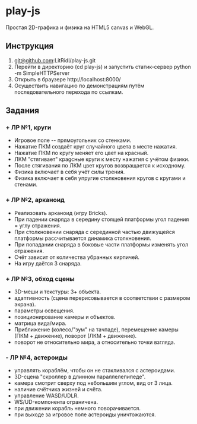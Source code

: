 # play-js
Простая 2D-графика и физика на HTML5 canvas и WebGL.

## Инструкция
1. git@github.com:LitRidl/play-js.git
2. Перейти в директорию (cd play-js) и запустить статик-сервер python -m SimpleHTTPServer
2. Открыть в браузере http://localhost:8000/
3. Осуществить навигацию по демонстрациям путём последовательного перехода по ссылкам.

## Задания
### + ЛР №1, круги
- Игровое поле -- прямоугольник со стенками.
- Нажатие ПКМ создаёт круг случайного цвета в месте нажатия.
- Нажатие ПКМ по кругу меняет его цвет на красный.
- ЛКМ "стягивает" краgсные круги к месту нажатия с учётом физики.
- После стягивания по ЛКМ цвет кругов возвращается к исходному.
- Физика включает в себя учёт силы трения.
- Физика включает в себя упругие столкновения кругов с кругами и стенами.

### + ЛР №2, арканоид
- Реализовать арканоид (игру Bricks).
- При падении снаряда в середину стоящей платформы угол падения = углу отражения.
- При столкновении снаряда с серединной частью движущейся платформы рассчитывается динамика столкновения.
- При попадании снаряда в боковые части платформы изменять угол отражения.
- Счёт зависит от количества убранных кирпичей.
- На игру даётся 3 снаряда.

### + ЛР №3, обход сцены
- 3D-меши и текстуры: 3+ объекта.
- адаптивность (сцена перерисовывается в соответствии с размером экрана).
- параметры освещения.
- позиционирование камеры и объектов.
- матрица вида/мира.
- Приближение (колесо/"зум" на тачпаде), перемещение камеры (ПКМ + движение), поворот (ЛКМ + движение).
- поворот не относительно мира, а относительно точки взгляда.

### - ЛР №4, астероиды
- управлять кораблём, чтобы он не стакливался с астероидами.
- 3D-сцена "скроллер в длинном параллелепипеде".
- камера смотрит сверху под небольшим углом, вид от 3 лица.
- наличие счётчика жизней и счёта.
- управление WASD/UDLR.
- WS/UD-компонента ограничена.
- при движении корабль немного поворачивается.
- при выходе за игровое поле астероиды уничтожаются.

